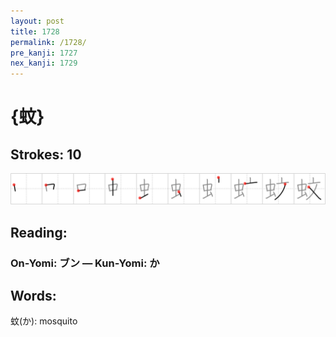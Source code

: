 ```yaml
---
layout: post
title: 1728
permalink: /1728/
pre_kanji: 1727
nex_kanji: 1729
---
```


# {蚊}

## Strokes: 10

<div class="stroke"><img src="../images/E89A8A.png" /></div>

## Reading:

### On-Yomi: ブン &mdash; Kun-Yomi: か

## Words:

蚊(か): mosquito
